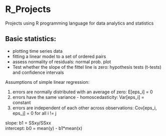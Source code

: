 # R_Projects
Projects using R programming language for data analytics and statistics

## Basic statistics: 
- plotting time series data
- fitting a linear model to a set of ordered pairs
- assess normality of residuals: normal prob. plot 
- Test whether the slope of the fittel line is zero: hypothesis tests (t-tests) and confidence intervals

Assumptions of simple linear regression:
1. errors are normally distributed with an average of zero: E[eps_i] = 0
2. errors have the same variance - homoscedasticity: Var[eps_i] = constant
3. errors are independent of each other across observations: Cov[eps_i, eps_j] = 0 for all i != j

slope: b1 = SSxy/SSxx <br />
intercept: b0 = mean(y) - b1*mean(x)



